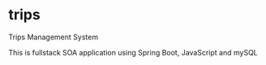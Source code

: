# trips
Trips Management System

This is fullstack SOA application using Spring Boot, JavaScript and mySQL

